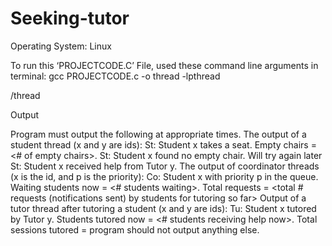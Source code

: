 # Seeking-tutor

Operating System: Linux

To run this ‘PROJECTCODE.C’ File, used these command line arguments in terminal:
gcc PROJECTCODE.c -o thread -lpthread

/thread

Output

Program must output the following at appropriate times. The output of a
student thread (x and y are ids): St: Student x takes a seat. Empty chairs = <# of
empty chairs>. St: Student x found no empty chair. Will try again later St: Student
x received help from Tutor y. The output of coordinator threads (x is the id, and
p is the priority): Co: Student x with priority p in the queue. Waiting students
now = <# students waiting>. Total requests = <total # requests (notifications
sent) by students for tutoring so far> Output of a tutor thread after tutoring a
student (x and y are ids): Tu: Student x tutored by Tutor y. Students tutored now
= <# students receiving help now>. Total sessions tutored = program should not
output anything else.
